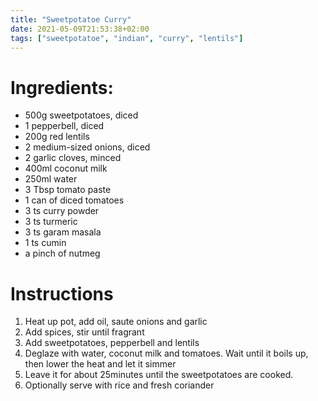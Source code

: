 ```yaml
---
title: "Sweetpotatoe Curry"
date: 2021-05-09T21:53:38+02:00
tags: ["sweetpotatoe", "indian", "curry", "lentils"]
---
```


# Ingredients:

- 500g sweetpotatoes, diced
- 1 pepperbell, diced
- 200g red lentils
- 2 medium-sized onions, diced
- 2 garlic cloves, minced
- 400ml coconut milk
- 250ml water
- 3 Tbsp tomato paste
- 1 can of diced tomatoes
- 3 ts curry powder
- 3 ts turmeric
- 3 ts garam masala
- 1 ts cumin
- a pinch of nutmeg

# Instructions

1. Heat up pot, add oil, saute onions and garlic
1. Add spices, stir until fragrant
1. Add sweetpotatoes, pepperbell and lentils
1. Deglaze with water, coconut milk and tomatoes. Wait until it boils up, then lower the heat and let it simmer
1. Leave it for about 25minutes until the sweetpotatoes are cooked.
1. Optionally serve with rice and fresh coriander
